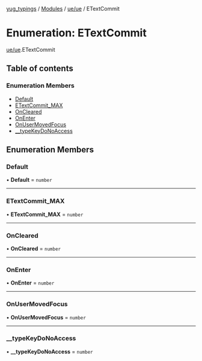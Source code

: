 [yug_typings](../README.md) / [Modules](../modules.md) / [ue/ue](../modules/ue_ue.md) / ETextCommit

# Enumeration: ETextCommit

[ue/ue](../modules/ue_ue.md).ETextCommit

## Table of contents

### Enumeration Members

- [Default](ue_ue.ETextCommit.md#default)
- [ETextCommit\_MAX](ue_ue.ETextCommit.md#etextcommit_max)
- [OnCleared](ue_ue.ETextCommit.md#oncleared)
- [OnEnter](ue_ue.ETextCommit.md#onenter)
- [OnUserMovedFocus](ue_ue.ETextCommit.md#onusermovedfocus)
- [\_\_typeKeyDoNoAccess](ue_ue.ETextCommit.md#__typekeydonoaccess)

## Enumeration Members

### Default

• **Default** = `number`

___

### ETextCommit\_MAX

• **ETextCommit\_MAX** = `number`

___

### OnCleared

• **OnCleared** = `number`

___

### OnEnter

• **OnEnter** = `number`

___

### OnUserMovedFocus

• **OnUserMovedFocus** = `number`

___

### \_\_typeKeyDoNoAccess

• **\_\_typeKeyDoNoAccess** = `number`

